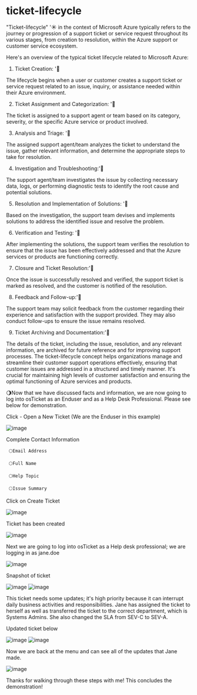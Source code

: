 # ticket-lifecycle
"Ticket-lifecycle" '☀️ in the context of Microsoft Azure typically refers to the journey or progression of a support ticket or service request throughout its various stages, from creation to resolution, within the Azure support or customer service ecosystem.

Here's an overview of the typical ticket lifecycle related to Microsoft Azure:

1. Ticket Creation: '🌙

The lifecycle begins when a user or customer creates a support ticket or service request related to an issue, inquiry, or assistance needed within their Azure environment.

2. Ticket Assignment and Categorization: '🌙

The ticket is assigned to a support agent or team based on its category, severity, or the specific Azure service or product involved.

3. Analysis and Triage: '🌙

The assigned support agent/team analyzes the ticket to understand the issue, gather relevant information, and determine the appropriate steps to take for resolution.

4. Investigation and Troubleshooting:'🌙

The support agent/team investigates the issue by collecting necessary data, logs, or performing diagnostic tests to identify the root cause and potential solutions.

5. Resolution and Implementation of Solutions: '🌙

Based on the investigation, the support team devises and implements solutions to address the identified issue and resolve the problem.

6. Verification and Testing: '🌙

After implementing the solutions, the support team verifies the resolution to ensure that the issue has been effectively addressed and that the Azure services or products are functioning correctly.

7. Closure and Ticket Resolution:'🌙

Once the issue is successfully resolved and verified, the support ticket is marked as resolved, and the customer is notified of the resolution.

8. Feedback and Follow-up:'🌙

The support team may solicit feedback from the customer regarding their experience and satisfaction with the support provided. They may also conduct follow-ups to ensure the issue remains resolved.

9. Ticket Archiving and Documentation:'🌙

The details of the ticket, including the issue, resolution, and any relevant information, are archived for future reference and for improving support processes.
The ticket-lifecycle concept helps organizations manage and streamline their customer support operations effectively, ensuring that customer issues are addressed in a structured and timely manner. It's crucial for maintaining high levels of customer satisfaction and ensuring the optimal functioning of Azure services and products.

🌖Now that we have discussed facts and information, we are now going to log into osTicket as an Enduser and as a Help Desk Professional. Please see below for demonstration. 

Click - Open a New Ticket (We are the Enduser in this example) 

![image](https://github.com/christyguajardo/ticket-lifecycle/assets/147533626/9d7e9298-5f18-402c-8a59-4ec842d07691)

Complete Contact Information

     🌕Email Address
     
     🌕Full Name
     
     🌕Help Topic
     
     🌕Issue Summary

Click on Create Ticket

![image](https://github.com/christyguajardo/ticket-lifecycle/assets/147533626/2cdb995d-1299-49f7-92e1-b6e1ceae03c9)

Ticket has been created

![image](https://github.com/christyguajardo/ticket-lifecycle/assets/147533626/b77bf9cf-b8a8-45aa-bf68-58e700673234)

Next we are going to log into osTicket as a Help desk professional; we are logging in as jane.doe

![image](https://github.com/christyguajardo/ticket-lifecycle/assets/147533626/d5c86595-00cb-49e9-8d69-5fea1fb6f5c1)

Snapshot of ticket 

![image](https://github.com/christyguajardo/ticket-lifecycle/assets/147533626/0bd40136-aa4a-44f9-8d56-f4985d357d80)
![image](https://github.com/christyguajardo/ticket-lifecycle/assets/147533626/c06b3658-f1a0-486c-809b-ba0bf831ec7b)


This ticket needs some updates; it's high priority because it can interrupt daily business activities and responsibilities. Jane has assigned the ticket to herself as well as transferred the 
ticket to the correct department, which is Systems Admins. She also changed the SLA from SEV-C to SEV-A. 

Updated ticket below

![image](https://github.com/christyguajardo/ticket-lifecycle/assets/147533626/677a6c87-75ae-4613-a608-21dcd5fccf4e)
![image](https://github.com/christyguajardo/ticket-lifecycle/assets/147533626/73087948-3062-4a92-bb32-9546f93ad9ea)

Now we are back at the menu and can see all of the updates that Jane made.

![image](https://github.com/christyguajardo/ticket-lifecycle/assets/147533626/fd44ed9b-127a-44ca-92a2-0576a87ba31f)

Thanks for walking through these steps with me!
This concludes the demonstration!


